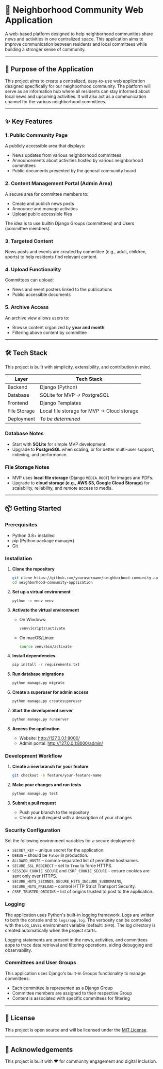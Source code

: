 # 🏡 Neighborhood Community Web Application

A web-based platform designed to help neighborhood communities share news and activities in one centralized space. This application aims to improve communication between residents and local committees while building a stronger sense of community.

---

## 📌 Purpose of the Application

This project aims to create a centralized, easy-to-use web application designed specifically for our neighborhood community. The platform will serve as an information hub where all residents can stay informed about local news and upcoming activities. It will also act as a communication channel for the various neighborhood committees.

---

## ✨ Key Features

### 1. Public Community Page
A publicly accessible area that displays:
- News updates from various neighborhood committees
- Announcements about activities hosted by various neighborhood committees
- Public documents presented by the general community board

### 2. Content Management Portal (Admin Area)
A secure area for committee members to:
- Create and publish news posts
- Announce and manage activities
- Upload public accessible files

The idea is to use builtin Django Groups (committees) and Users (committee members).

### 3. Targeted Content
News posts and events are created by committee (e.g., adult, children, sports) to help residents find relevant content.

### 4. Upload Functionality
Committees can upload:
- News and event posters linked to the publications
- Public accessible documents

### 5. Archive Access
An archive view allows users to:
- Browse content organized by **year and month**
- Filtering above content by committee

---

## 🛠️ Tech Stack

This project is built with simplicity, extensibility, and contribution in mind.

| Layer        | Tech Stack                                 |
|--------------|--------------------------------------------|
| Backend      | Django (Python)                            |
| Database     | SQLite for MVP → PostgreSQL                |
| Frontend     | Django Templates                           |
| File Storage | Local file storage for MVP → Cloud storage |
| Deployment   | _To be determined_                         |

### Database Notes
- Start with **SQLite** for simple MVP development.
- Upgrade to **PostgreSQL** when scaling, or for better multi-user support, indexing, and performance.

### File Storage Notes
- MVP uses **local file storage** (Django `MEDIA_ROOT`) for images and PDFs.
- Upgrade to **cloud storage (e.g., AWS S3, Google Cloud Storage)** for scalability, reliability, and remote access to media.

---

## 📦 Getting Started

### Prerequisites
- Python 3.8+ installed
- pip (Python package manager)
- Git

### Installation

1. **Clone the repository**
   ```bash
   git clone https://github.com/yourusername/neighborhood-community-application.git
   cd neighborhood-community-application
   ```

2. **Set up a virtual environment**
   ```bash
   python -m venv venv
   ```

3. **Activate the virtual environment**
   - On Windows:
     ```bash
     venv\Scripts\activate
     ```
   - On macOS/Linux:
     ```bash
     source venv/bin/activate
     ```

4. **Install dependencies**
   ```bash
   pip install -r requirements.txt
   ```

5. **Run database migrations**
   ```bash
   python manage.py migrate
   ```

6. **Create a superuser for admin access**
   ```bash
   python manage.py createsuperuser
   ```

7. **Start the development server**
   ```bash
   python manage.py runserver
   ```

8. **Access the application**
   - Website: http://127.0.0.1:8000/
   - Admin portal: http://127.0.0.1:8000/admin/

### Development Workflow

1. **Create a new branch for your feature**
   ```bash
   git checkout -b feature/your-feature-name
   ```

2. **Make your changes and run tests**
   ```bash
   python manage.py test
   ```

3. **Submit a pull request**
   - Push your branch to the repository
   - Create a pull request with a description of your changes

### Security Configuration

Set the following environment variables for a secure deployment:

- `SECRET_KEY` – unique secret for the application.
- `DEBUG` – should be `False` in production.
- `ALLOWED_HOSTS` – comma-separated list of permitted hostnames.
- `SECURE_SSL_REDIRECT` – set to `True` to force HTTPS.
- `SESSION_COOKIE_SECURE` and `CSRF_COOKIE_SECURE` – ensure cookies are sent only over HTTPS.
- `SECURE_HSTS_SECONDS`, `SECURE_HSTS_INCLUDE_SUBDOMAINS`, `SECURE_HSTS_PRELOAD` – control HTTP Strict Transport Security.
- `CSRF_TRUSTED_ORIGINS` – list of origins trusted to post to the application.

### Logging

The application uses Python's built-in logging framework. Logs are written to
both the console and to `logs/app.log`. The verbosity can be controlled with
the `LOG_LEVEL` environment variable (default: `INFO`). The log directory is
created automatically when the project starts.

Logging statements are present in the news, activities, and committees apps to
trace data retrieval and filtering operations, aiding debugging and observability.

### Committees and User Groups
This application uses Django's built-in Groups functionality to manage committees:
- Each committee is represented as a Django Group
- Committee members are assigned to their respective Group
- Content is associated with specific committees for filtering

---

## 📄 License

This project is open source and will be licensed under the [MIT License](https://opensource.org/licenses/MIT).

---

## 🤝 Acknowledgements

This project is built with ❤️ for community engagement and digital inclusion.
